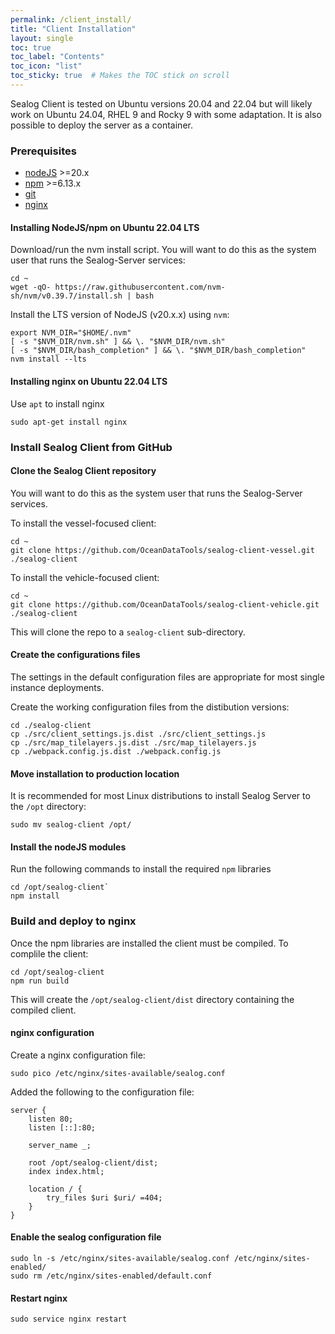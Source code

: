 ```yaml
---
permalink: /client_install/
title: "Client Installation"
layout: single
toc: true
toc_label: "Contents"
toc_icon: "list"
toc_sticky: true  # Makes the TOC stick on scroll
---
```


Sealog Client is tested on Ubuntu versions 20.04 and 22.04 but will likely work on Ubuntu 24.04, RHEL 9 and Rocky 9 with some adaptation. It is also possible to deploy the server as a container.

### Prerequisites

 - [nodeJS](https://nodejs.org) >=20.x
 - [npm](https://www.npmjs.com) >=6.13.x
 - [git](https://git-scm.com)
 - [nginx](https://nginx.org/)
 
#### Installing NodeJS/npm on Ubuntu 22.04 LTS

Download/run the nvm install script.  You will want to do this as the system user that runs the Sealog-Server services:
```
cd ~
wget -qO- https://raw.githubusercontent.com/nvm-sh/nvm/v0.39.7/install.sh | bash
```
Install the LTS version of NodeJS (v20.x.x) using `nvm`:
```
export NVM_DIR="$HOME/.nvm"
[ -s "$NVM_DIR/nvm.sh" ] && \. "$NVM_DIR/nvm.sh"
[ -s "$NVM_DIR/bash_completion" ] && \. "$NVM_DIR/bash_completion"
nvm install --lts
```

#### Installing nginx on Ubuntu 22.04 LTS
Use `apt` to install nginx
```
sudo apt-get install nginx
```

### Install Sealog Client from GitHub

#### Clone the Sealog Client repository
You will want to do this as the system user that runs the Sealog-Server services.

To install the vessel-focused client:
```
cd ~
git clone https://github.com/OceanDataTools/sealog-client-vessel.git ./sealog-client
```

To install the vehicle-focused client:
```
cd ~
git clone https://github.com/OceanDataTools/sealog-client-vehicle.git ./sealog-client
```

This will clone the repo to a `sealog-client` sub-directory.

#### Create the configurations files
The settings in the default configuration files are appropriate for most single instance deployments.

Create the working configuration files from the distibution versions:
```
cd ./sealog-client
cp ./src/client_settings.js.dist ./src/client_settings.js
cp ./src/map_tilelayers.js.dist ./src/map_tilelayers.js
cp ./webpack.config.js.dist ./webpack.config.js
```

#### Move installation to production location
It is recommended for most Linux distributions to install Sealog Server to the `/opt` directory:
```
sudo mv sealog-client /opt/
```

#### Install the nodeJS modules
Run the following commands to install the required `npm` libraries
```
cd /opt/sealog-client`
npm install
```

### Build and deploy to nginx
Once the npm libraries are installed the client must be compiled.  To complile the client:
```
cd /opt/sealog-client
npm run build
```
This will create the `/opt/sealog-client/dist` directory containing the compiled client.

#### nginx configuration
Create a nginx configuration file:
```
sudo pico /etc/nginx/sites-available/sealog.conf 
```

Added the following to the configuration file:
```
server {
    listen 80;
    listen [::]:80;

    server_name _;

    root /opt/sealog-client/dist;
    index index.html;

    location / {
        try_files $uri $uri/ =404;
    }
}
```

#### Enable the sealog configuration file
```
sudo ln -s /etc/nginx/sites-available/sealog.conf /etc/nginx/sites-enabled/
sudo rm /etc/nginx/sites-enabled/default.conf
```

#### Restart nginx
```
sudo service nginx restart
```
